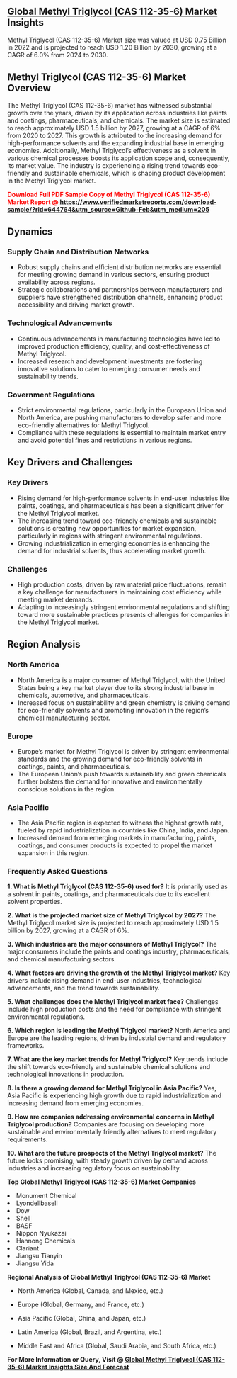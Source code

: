 <h2><a href="https://www.verifiedmarketreports.com/download-sample/?rid=644764&amp;utm_source=Github&amp;utm_medium=205" target="_blank">Global Methyl Triglycol (CAS 112-35-6) Market</a> Insights</h2><p>Methyl Triglycol (CAS 112-35-6) Market size was valued at USD 0.75 Billion in 2022 and is projected to reach USD 1.20 Billion by 2030, growing at a CAGR of 6.0% from 2024 to 2030.</p><p> <h2>Methyl Triglycol (CAS 112-35-6) Market Overview</h2> <p>The Methyl Triglycol (CAS 112-35-6) market has witnessed substantial growth over the years, driven by its application across industries like paints and coatings, pharmaceuticals, and chemicals. The market size is estimated to reach approximately USD 1.5 billion by 2027, growing at a CAGR of 6% from 2020 to 2027. This growth is attributed to the increasing demand for high-performance solvents and the expanding industrial base in emerging economies. Additionally, Methyl Triglycol’s effectiveness as a solvent in various chemical processes boosts its application scope and, consequently, its market value. The industry is experiencing a rising trend towards eco-friendly and sustainable chemicals, which is shaping product development in the Methyl Triglycol market.</p> <p><strong><p><span class=""><span style="color: #ff0000;"><strong>Download Full PDF Sample Copy of Methyl Triglycol (CAS 112-35-6) Market Report</strong> @ </span><a href="https://www.verifiedmarketreports.com/download-sample/?rid=644764&amp;utm_source=Github-Feb&amp;utm_medium=205" target="_blank">https://www.verifiedmarketreports.com/download-sample/?rid=644764&amp;utm_source=Github-Feb&amp;utm_medium=205</a></span></p></strong></p> <h2>Dynamics</h2> <h3>Supply Chain and Distribution Networks</h3> <ul> <li>Robust supply chains and efficient distribution networks are essential for meeting growing demand in various sectors, ensuring product availability across regions.</li> <li>Strategic collaborations and partnerships between manufacturers and suppliers have strengthened distribution channels, enhancing product accessibility and driving market growth.</li> </ul> <h3>Technological Advancements</h3> <ul> <li>Continuous advancements in manufacturing technologies have led to improved production efficiency, quality, and cost-effectiveness of Methyl Triglycol.</li> <li>Increased research and development investments are fostering innovative solutions to cater to emerging consumer needs and sustainability trends.</li> </ul> <h3>Government Regulations</h3> <ul> <li>Strict environmental regulations, particularly in the European Union and North America, are pushing manufacturers to develop safer and more eco-friendly alternatives for Methyl Triglycol.</li> <li>Compliance with these regulations is essential to maintain market entry and avoid potential fines and restrictions in various regions.</li> </ul> <h2>Key Drivers and Challenges</h2> <h3>Key Drivers</h3> <ul> <li>Rising demand for high-performance solvents in end-user industries like paints, coatings, and pharmaceuticals has been a significant driver for the Methyl Triglycol market.</li> <li>The increasing trend toward eco-friendly chemicals and sustainable solutions is creating new opportunities for market expansion, particularly in regions with stringent environmental regulations.</li> <li>Growing industrialization in emerging economies is enhancing the demand for industrial solvents, thus accelerating market growth.</li> </ul> <h3>Challenges</h3> <ul> <li>High production costs, driven by raw material price fluctuations, remain a key challenge for manufacturers in maintaining cost efficiency while meeting market demands.</li> <li>Adapting to increasingly stringent environmental regulations and shifting toward more sustainable practices presents challenges for companies in the Methyl Triglycol market.</li> </ul> <h2>Region Analysis</h2> <h3>North America</h3> <ul> <li>North America is a major consumer of Methyl Triglycol, with the United States being a key market player due to its strong industrial base in chemicals, automotive, and pharmaceuticals.</li> <li>Increased focus on sustainability and green chemistry is driving demand for eco-friendly solvents and promoting innovation in the region’s chemical manufacturing sector.</li> </ul> <h3>Europe</h3> <ul> <li>Europe’s market for Methyl Triglycol is driven by stringent environmental standards and the growing demand for eco-friendly solvents in coatings, paints, and pharmaceuticals.</li> <li>The European Union’s push towards sustainability and green chemicals further bolsters the demand for innovative and environmentally conscious solutions in the region.</li> </ul> <h3>Asia Pacific</h3> <ul> <li>The Asia Pacific region is expected to witness the highest growth rate, fueled by rapid industrialization in countries like China, India, and Japan.</li> <li>Increased demand from emerging markets in manufacturing, paints, coatings, and consumer products is expected to propel the market expansion in this region.</li> </ul> <h3>Frequently Asked Questions</h3> <p><strong>1. What is Methyl Triglycol (CAS 112-35-6) used for?</strong> It is primarily used as a solvent in paints, coatings, and pharmaceuticals due to its excellent solvent properties.</p> <p><strong>2. What is the projected market size of Methyl Triglycol by 2027?</strong> The Methyl Triglycol market size is projected to reach approximately USD 1.5 billion by 2027, growing at a CAGR of 6%.</p> <p><strong>3. Which industries are the major consumers of Methyl Triglycol?</strong> The major consumers include the paints and coatings industry, pharmaceuticals, and chemical manufacturing sectors.</p> <p><strong>4. What factors are driving the growth of the Methyl Triglycol market?</strong> Key drivers include rising demand in end-user industries, technological advancements, and the trend towards sustainability.</p> <p><strong>5. What challenges does the Methyl Triglycol market face?</strong> Challenges include high production costs and the need for compliance with stringent environmental regulations.</p> <p><strong>6. Which region is leading the Methyl Triglycol market?</strong> North America and Europe are the leading regions, driven by industrial demand and regulatory frameworks.</p> <p><strong>7. What are the key market trends for Methyl Triglycol?</strong> Key trends include the shift towards eco-friendly and sustainable chemical solutions and technological innovations in production.</p> <p><strong>8. Is there a growing demand for Methyl Triglycol in Asia Pacific?</strong> Yes, Asia Pacific is experiencing high growth due to rapid industrialization and increasing demand from emerging economies.</p> <p><strong>9. How are companies addressing environmental concerns in Methyl Triglycol production?</strong> Companies are focusing on developing more sustainable and environmentally friendly alternatives to meet regulatory requirements.</p> <p><strong>10. What are the future prospects of the Methyl Triglycol market?</strong> The future looks promising, with steady growth driven by demand across industries and increasing regulatory focus on sustainability.</p> </p><p><strong>Top Global Methyl Triglycol (CAS 112-35-6) Market Companies</strong></p><div data-test-id=""><p><li> Monument Chemical</li><li> Lyondellbasell</li><li> Dow</li><li> Shell</li><li> BASF</li><li> Nippon Nyukazai</li><li> Hannong Chemicals</li><li> Clariant</li><li> Jiangsu Tianyin</li><li> Jiangsu Yida</li></p><div><strong>Regional Analysis of&nbsp;Global Methyl Triglycol (CAS 112-35-6) Market</strong></div><ul><li dir="ltr"><p dir="ltr">North America&nbsp;(Global, Canada, and Mexico, etc.)</p></li><li dir="ltr"><p dir="ltr">Europe (Global, Germany, and France, etc.)</p></li><li dir="ltr"><p dir="ltr">Asia Pacific&nbsp;(Global, China, and Japan, etc.)</p></li><li dir="ltr"><p dir="ltr">Latin America&nbsp;(Global, Brazil, and Argentina, etc.)</p></li><li dir="ltr">Middle East and Africa&nbsp;(Global, Saudi Arabia, and South Africa, etc.)</li></ul><p><strong>For More Information or Query, Visit @&nbsp;</strong><strong><a href="https://www.verifiedmarketreports.com/product/methyl-triglycol-cas-112-35-6-market/?utm_source=Github&amp;utm_medium=205" target="_blank">Global Methyl Triglycol (CAS 112-35-6) Market Insights Size And Forecast</a></strong></p></div>
